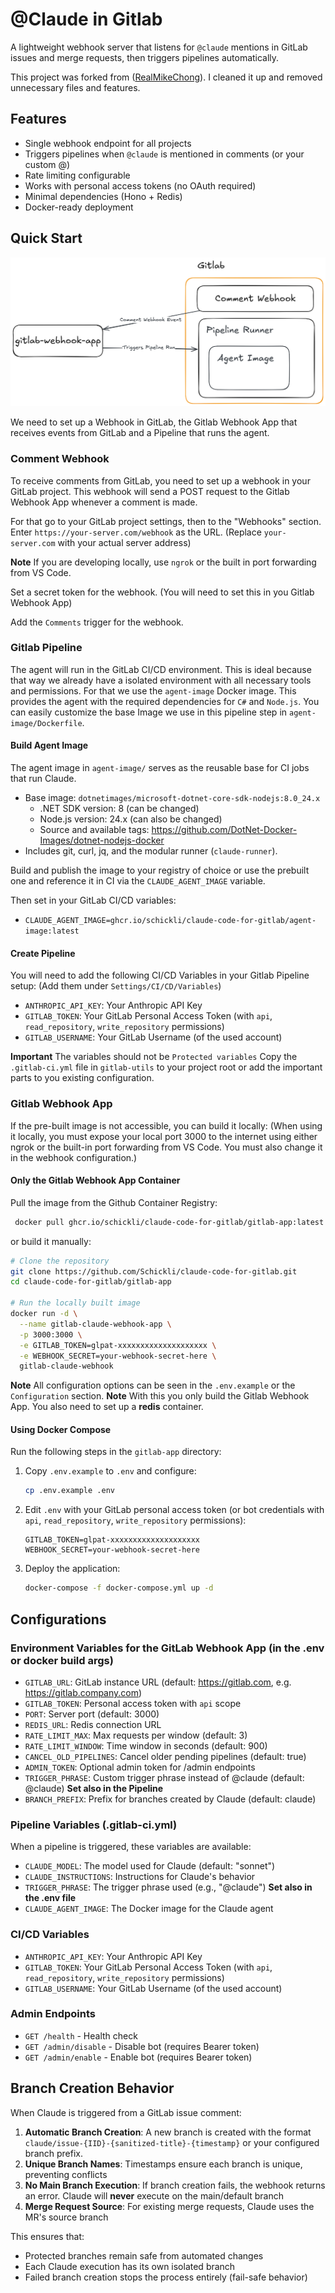 # @Claude in Gitlab

A lightweight webhook server that listens for `@claude` mentions in GitLab issues and merge requests, then triggers pipelines automatically.

This project was forked from ([RealMikeChong](https://github.com/RealMikeChong/claude-code-for-gitlab)). I cleaned it up and removed unnecessary files and features.

## Features

- Single webhook endpoint for all projects
- Triggers pipelines when `@claude` is mentioned in comments (or your custom @)
- Rate limiting configurable
- Works with personal access tokens (no OAuth required)
- Minimal dependencies (Hono + Redis)
- Docker-ready deployment

## Quick Start

![Architecture](./docs/assets/architecture.png)

We need to set up a Webhook in GitLab, the Gitlab Webhook App that receives events from GitLab and a Pipeline that runs the agent.

### Comment Webhook

To receive comments from GitLab, you need to set up a webhook in your GitLab project. This webhook will send a POST request to the Gitlab Webhook App whenever a comment is made.

For that go to your GitLab project settings, then to the "Webhooks" section.
Enter `https://your-server.com/webhook` as the URL. (Replace `your-server.com` with your actual server address)

**Note** If you are developing locally, use `ngrok` or the built in port forwarding from VS Code.

Set a secret token for the webhook. (You will need to set this in you Gitlab Webhook App)

Add the `Comments` trigger for the webhook.

### Gitlab Pipeline

The agent will run in the GitLab CI/CD environment. This is ideal because that way we already have a isolated environment with all necessary tools and permissions.
For that we use the `agent-image` Docker image. This provides the agent with the required dependencies for `C#` and `Node.js`. You can easily customize the base Image we use in this pipeline step in `agent-image/Dockerfile`.

#### Build Agent Image

The agent image in `agent-image/` serves as the reusable base for CI jobs that run Claude.

- Base image: `dotnetimages/microsoft-dotnet-core-sdk-nodejs:8.0_24.x`
  - .NET SDK version: 8 (can be changed)
  - Node.js version: 24.x (can also be changed)
  - Source and available tags: <https://github.com/DotNet-Docker-Images/dotnet-nodejs-docker>
- Includes git, curl, jq, and the modular runner (`claude-runner`).

Build and publish the image to your registry of choice or use the prebuilt one and reference it in CI via the `CLAUDE_AGENT_IMAGE` variable.

Then set in your GitLab CI/CD variables:

- `CLAUDE_AGENT_IMAGE=ghcr.io/schickli/claude-code-for-gitlab/agent-image:latest`

#### Create Pipeline

You will need to add the following CI/CD Variables in your Gitlab Pipeline setup: (Add them under `Settings/CI/CD/Variables`)

- `ANTHROPIC_API_KEY`: Your Anthropic API Key
- `GITLAB_TOKEN`: Your GitLab Personal Access Token (with `api`, `read_repository`, `write_repository` permissions)
- `GITLAB_USERNAME`: Your GitLab Username (of the used account)

**Important** The variables should not be `Protected variables`
Copy the `.gitlab-ci.yml` file in `gitlab-utils` to your project root or add the important parts to you existing configuration.

### Gitlab Webhook App

If the pre-built image is not accessible, you can build it locally: (When using it locally, you must expose your local port 3000 to the internet using either ngrok or the built-in port forwarding from VS Code. You must also change it in the webhook configuration.)

#### Only the Gitlab Webhook App Container

Pull the image from the Github Container Registry:

```bash
 docker pull ghcr.io/schickli/claude-code-for-gitlab/gitlab-app:latest
```

or build it manually:

```bash
# Clone the repository
git clone https://github.com/Schickli/claude-code-for-gitlab.git
cd claude-code-for-gitlab/gitlab-app

# Run the locally built image
docker run -d \
  --name gitlab-claude-webhook-app \
  -p 3000:3000 \
  -e GITLAB_TOKEN=glpat-xxxxxxxxxxxxxxxxxxxx \
  -e WEBHOOK_SECRET=your-webhook-secret-here \
  gitlab-claude-webhook
```

**Note** All configuration options can be seen in the `.env.example` or the `Configuration` section.
**Note** With this you only build the Gitlab Webhook App. You also need to set up a **redis** container.

#### Using Docker Compose

Run the following steps in the `gitlab-app` directory:

1. Copy `.env.example` to `.env` and configure:

   ```bash
   cp .env.example .env
   ```

2. Edit `.env` with your GitLab personal access token (or bot credentials with `api`, `read_repository`, `write_repository` permissions):

   ```env
   GITLAB_TOKEN=glpat-xxxxxxxxxxxxxxxxxxxx
   WEBHOOK_SECRET=your-webhook-secret-here
   ```

3. Deploy the application:

   ```bash
   docker-compose -f docker-compose.yml up -d
   ```

## Configurations

### Environment Variables for the GitLab Webhook App (in the .env or docker build args)

- `GITLAB_URL`: GitLab instance URL (default: <https://gitlab.com>, e.g. <https://gitlab.company.com>)
- `GITLAB_TOKEN`: Personal access token with `api` scope
- `PORT`: Server port (default: 3000)
- `REDIS_URL`: Redis connection URL
- `RATE_LIMIT_MAX`: Max requests per window (default: 3)
- `RATE_LIMIT_WINDOW`: Time window in seconds (default: 900)
- `CANCEL_OLD_PIPELINES`: Cancel older pending pipelines (default: true)
- `ADMIN_TOKEN`: Optional admin token for /admin endpoints
- `TRIGGER_PHRASE`: Custom trigger phrase instead of @claude (default: @claude) **Set also in the Pipeline**
- `BRANCH_PREFIX`: Prefix for branches created by Claude (default: claude)

### Pipeline Variables (.gitlab-ci.yml)

When a pipeline is triggered, these variables are available:

- `CLAUDE_MODEL`: The model used for Claude (default: "sonnet")
- `CLAUDE_INSTRUCTIONS`: Instructions for Claude's behavior
- `TRIGGER_PHRASE`: The trigger phrase used (e.g., "@claude") **Set also in the .env file**
- `CLAUDE_AGENT_IMAGE`: The Docker image for the Claude agent

### CI/CD Variables

- `ANTHROPIC_API_KEY`: Your Anthropic API Key
- `GITLAB_TOKEN`: Your GitLab Personal Access Token (with `api`, `read_repository`, `write_repository` permissions)
- `GITLAB_USERNAME`: Your GitLab Username (of the used account)

### Admin Endpoints

- `GET /health` - Health check
- `GET /admin/disable` - Disable bot (requires Bearer token)
- `GET /admin/enable` - Enable bot (requires Bearer token)

## Branch Creation Behavior

When Claude is triggered from a GitLab issue comment:

1. **Automatic Branch Creation**: A new branch is created with the format `claude/issue-{IID}-{sanitized-title}-{timestamp}` or your configured branch prefix.
2. **Unique Branch Names**: Timestamps ensure each branch is unique, preventing conflicts
3. **No Main Branch Execution**: If branch creation fails, the webhook returns an error. Claude will **never** execute on the main/default branch
4. **Merge Request Source**: For existing merge requests, Claude uses the MR's source branch

This ensures that:

- Protected branches remain safe from automated changes
- Each Claude execution has its own isolated branch
- Failed branch creation stops the process entirely (fail-safe behavior)
